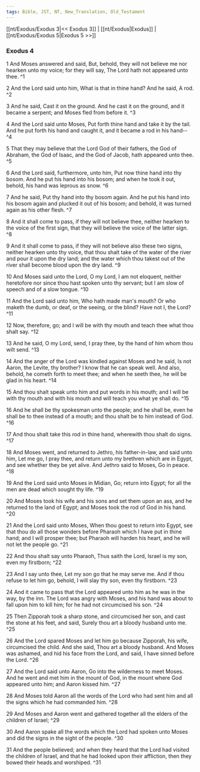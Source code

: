 ```yaml
---
tags: Bible, JST, NT, New_Translation, Old_Testament
---
```


[[nt/Exodus/Exodus 3|<< Exodus 3]] | [[nt/Exodus|Exodus]] | [[nt/Exodus/Exodus 5|Exodus 5 >>]]

### Exodus 4

1 And Moses answered and said, But, behold, they will not believe me nor hearken unto my voice; for they will say, The Lord hath not appeared unto thee.  ^1

2 And the Lord said unto him, What is that in thine hand? And he said, A rod.  ^2

3 And he said, Cast it on the ground. And he cast it on the ground, and it became a serpent; and Moses fled from before it.  ^3

4 And the Lord said unto Moses, Put forth thine hand and take it by the tail. And he put forth his hand and caught it, and it became a rod in his hand\--  ^4

5 That they may believe that the Lord God of their fathers, the God of Abraham, the God of Isaac, and the God of Jacob, hath appeared unto thee.  ^5

6 And the Lord said, furthermore, unto him, Put now thine hand into thy bosom. And he put his hand into his bosom; and when he took it out, behold, his hand was leprous as snow.  ^6

7 And he said, Put thy hand into thy bosom again. And he put his hand into his bosom again and plucked it out of his bosom; and behold, it was turned again as his other flesh.  ^7

8 And it shall come to pass, if they will not believe thee, neither hearken to the voice of the first sign, that they will believe the voice of the latter sign.  ^8

9 And it shall come to pass, if they will not believe also these two signs, neither hearken unto thy voice, that thou shalt take of the water of the river and pour it upon the dry land; and the water which thou takest out of the river shall become blood upon the dry land.  ^9

10 And Moses said unto the Lord, O my Lord, I am not eloquent, neither heretofore nor since thou hast spoken unto thy servant; but I am slow of speech and of a slow tongue.  ^10

11 And the Lord said unto him, Who hath made man\'s mouth? Or who maketh the dumb, or deaf, or the seeing, or the blind? Have not I, the Lord?  ^11

12 Now, therefore, go; and I will be with thy mouth and teach thee what thou shalt say.  ^12

13 And he said, O my Lord, send, I pray thee, by the hand of him whom thou wilt send.  ^13

14 And the anger of the Lord was kindled against Moses and he said, Is not Aaron, the Levite, thy brother? I know that he can speak well. And also, behold, he cometh forth to meet thee; and when he seeth thee, he will be glad in his heart.  ^14

15 And thou shalt speak unto him and put words in his mouth; and I will be with thy mouth and with his mouth and will teach you what ye shall do.  ^15

16 And he shall be thy spokesman unto the people; and he shall be, even he shall be to thee instead of a mouth; and thou shalt be to him instead of God.  ^16

17 And thou shalt take this rod in thine hand, wherewith thou shalt do signs.  ^17

18 And Moses went, and returned to Jethro, his father-in-law, and said unto him, Let me go, I pray thee, and return unto my brethren which are in Egypt, and see whether they be yet alive. And Jethro said to Moses, Go in peace.  ^18

19 And the Lord said unto Moses in Midian, Go; return into Egypt; for all the men are dead which sought thy life.  ^19

20 And Moses took his wife and his sons and set them upon an ass, and he returned to the land of Egypt; and Moses took the rod of God in his hand.  ^20

21 And the Lord said unto Moses, When thou goest to return into Egypt, see that thou do all those wonders before Pharaoh which I have put in thine hand; and I will prosper thee; but Pharaoh will harden his heart, and he will not let the people go.  ^21

22 And thou shalt say unto Pharaoh, Thus saith the Lord, Israel is my son, even my firstborn;  ^22

23 And I say unto thee, Let my son go that he may serve me. And if thou refuse to let him go, behold, I will slay thy son, even thy firstborn.  ^23

24 And it came to pass that the Lord appeared unto him as he was in the way, by the inn. The Lord was angry with Moses, and his hand was about to fall upon him to kill him; for he had not circumcised his son.  ^24

25 Then Zipporah took a sharp stone, and circumcised her son, and cast the stone at his feet, and said, Surely thou art a bloody husband unto me.  ^25

26 And the Lord spared Moses and let him go because Zipporah, his wife, circumcised the child. And she said, Thou art a bloody husband. And Moses was ashamed, and hid his face from the Lord, and said, I have sinned before the Lord.  ^26

27 And the Lord said unto Aaron, Go into the wilderness to meet Moses. And he went and met him in the mount of God, in the mount where God appeared unto him; and Aaron kissed him.  ^27

28 And Moses told Aaron all the words of the Lord who had sent him and all the signs which he had commanded him.  ^28

29 And Moses and Aaron went and gathered together all the elders of the children of Israel;  ^29

30 And Aaron spake all the words which the Lord had spoken unto Moses and did the signs in the sight of the people.  ^30

31 And the people believed; and when they heard that the Lord had visited the children of Israel, and that he had looked upon their affliction, then they bowed their heads and worshiped.  ^31

 
